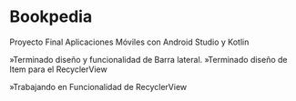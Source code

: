 # Bookpedia
Proyecto Final Aplicaciones Móviles con Android Studio y Kotlin

»Terminado diseño y funcionalidad de Barra lateral.
»Terminado diseño de Item para el RecyclerView

»Trabajando en Funcionalidad de RecyclerView
